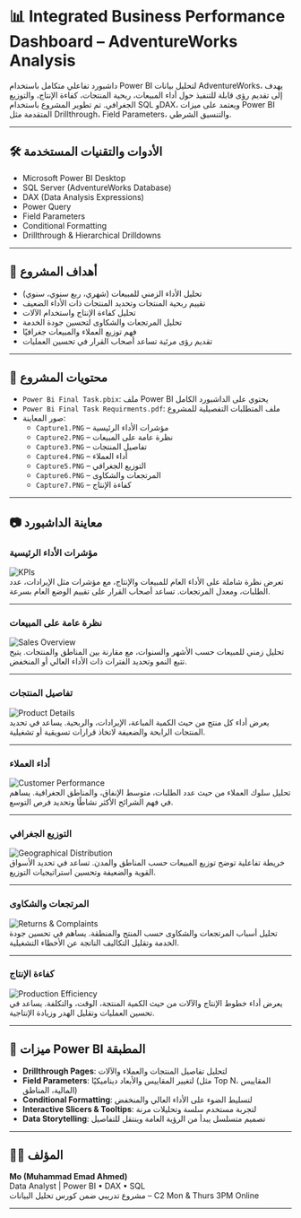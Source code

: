 # 📊 Integrated Business Performance Dashboard – AdventureWorks Analysis

داشبورد تفاعلي متكامل باستخدام Power BI لتحليل بيانات AdventureWorks، يهدف إلى تقديم رؤى قابلة للتنفيذ حول أداء المبيعات، ربحية المنتجات، كفاءة الإنتاج، والتوزيع الجغرافي. تم تطوير المشروع باستخدام SQL وDAX، ويعتمد على ميزات Power BI المتقدمة مثل Drillthrough، Field Parameters، والتنسيق الشرطي.

---

## 🛠️ الأدوات والتقنيات المستخدمة
- Microsoft Power BI Desktop  
- SQL Server (AdventureWorks Database)  
- DAX (Data Analysis Expressions)  
- Power Query  
- Field Parameters  
- Conditional Formatting  
- Drillthrough & Hierarchical Drilldowns  

---

## 🎯 أهداف المشروع
- تحليل الأداء الزمني للمبيعات (شهري، ربع سنوي، سنوي)  
- تقييم ربحية المنتجات وتحديد المنتجات ذات الأداء الضعيف  
- تحليل كفاءة الإنتاج واستخدام الآلات  
- تحليل المرتجعات والشكاوى لتحسين جودة الخدمة  
- فهم توزيع العملاء والمبيعات جغرافيًا  
- تقديم رؤى مرئية تساعد أصحاب القرار في تحسين العمليات  

---

## 📂 محتويات المشروع
- `Power Bi Final Task.pbix`: ملف Power BI يحتوي على الداشبورد الكامل  
- `Power Bi Final Task Requirments.pdf`: ملف المتطلبات التفصيلية للمشروع  
- صور المعاينة:
  - `Capture1.PNG` – مؤشرات الأداء الرئيسية  
  - `Capture2.PNG` – نظرة عامة على المبيعات  
  - `Capture3.PNG` – تفاصيل المنتجات  
  - `Capture4.PNG` – أداء العملاء  
  - `Capture5.PNG` – التوزيع الجغرافي  
  - `Capture6.PNG` – المرتجعات والشكاوى  
  - `Capture7.PNG` – كفاءة الإنتاج  

---

## 📷 معاينة الداشبورد

### مؤشرات الأداء الرئيسية  
![KPIs](Capture1.PNG)  
تعرض نظرة شاملة على الأداء العام للمبيعات والإنتاج، مع مؤشرات مثل الإيرادات، عدد الطلبات، ومعدل المرتجعات. تساعد أصحاب القرار على تقييم الوضع العام بسرعة.

---

### نظرة عامة على المبيعات  
![Sales Overview](Capture2.PNG)  
تحليل زمني للمبيعات حسب الأشهر والسنوات، مع مقارنة بين المناطق والمنتجات. يتيح تتبع النمو وتحديد الفترات ذات الأداء العالي أو المنخفض.

---

### تفاصيل المنتجات  
![Product Details](Capture3.PNG)  
يعرض أداء كل منتج من حيث الكمية المباعة، الإيرادات، والربحية. يساعد في تحديد المنتجات الرابحة والضعيفة لاتخاذ قرارات تسويقية أو تشغيلية.

---

### أداء العملاء  
![Customer Performance](Capture4.PNG)  
تحليل سلوك العملاء من حيث عدد الطلبات، متوسط الإنفاق، والمناطق الجغرافية. يساهم في فهم الشرائح الأكثر نشاطًا وتحديد فرص التوسع.

---

### التوزيع الجغرافي  
![Geographical Distribution](Capture5.PNG)  
خريطة تفاعلية توضح توزيع المبيعات حسب المناطق والمدن. تساعد في تحديد الأسواق القوية والضعيفة وتحسين استراتيجيات التوزيع.

---

### المرتجعات والشكاوى  
![Returns & Complaints](Capture6.PNG)  
تحليل أسباب المرتجعات والشكاوى حسب المنتج والمنطقة. يساهم في تحسين جودة الخدمة وتقليل التكاليف الناتجة عن الأخطاء التشغيلية.

---

### كفاءة الإنتاج  
![Production Efficiency](Capture7.PNG)  
يعرض أداء خطوط الإنتاج والآلات من حيث الكمية المنتجة، الوقت، والتكلفة. يساعد في تحسين العمليات وتقليل الهدر وزيادة الإنتاجية.

---

## 📌 ميزات Power BI المطبقة
- **Drillthrough Pages**: لتحليل تفاصيل المنتجات والعملاء والآلات  
- **Field Parameters**: لتغيير المقاييس والأبعاد ديناميكيًا (مثل Top N، المقاييس المالية، المناطق)  
- **Conditional Formatting**: لتسليط الضوء على الأداء العالي والمنخفض  
- **Interactive Slicers & Tooltips**: لتجربة مستخدم سلسة وتحليلات مرنة  
- **Data Storytelling**: تصميم متسلسل يبدأ من الرؤية العامة وينتقل للتفاصيل  

---

## 👨‍💻 المؤلف
**Mo (Muhammad Emad Ahmed)**  
Data Analyst | Power BI • DAX • SQL  
مشروع تدريبي ضمن كورس تحليل البيانات – C2 Mon & Thurs 3PM Online

---
